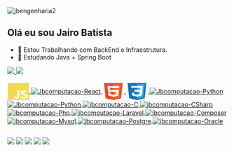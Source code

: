 
![jbengenharia2](https://user-images.githubusercontent.com/16759381/129243847-4620f9a6-8a5d-4b55-bdb2-a66285177d91.jpg)


## Olá eu sou  Jairo Batista


- 🔭 Estou Trabalhando com BackEnd e Infraestrutura.
- 🌱 Estudando Java + Spring Boot

<div>
  <a href="https://github.com/jbcomputacao">
  <img height="160em" src="https://github-readme-stats.vercel.app/api?username=jbcomputacao&show_icons=true&theme=dark&include_all_commits=true&count_private=true"/>
  <img height="140em" src="https://github-readme-stats.vercel.app/api/top-langs/?username=jbcomputacao&layout=compact&langs_count=7&theme=dark"/>
</div>
<div style="display: inline_block"><br>
  <img align="center" alt="Jbcomputacao-Js" height="40" width="50" src="https://raw.githubusercontent.com/devicons/devicon/master/icons/javascript/javascript-plain.svg"/>
  <img align="center" alt="Jbcomputacao-React" height="40" width="50" src="https://img.icons8.com/color/50/000000/java-coffee-cup-logo--v2.png"/>
  <img align="center" alt="Jbcomputacao-HTML" height="40" width="50" src="https://raw.githubusercontent.com/devicons/devicon/master/icons/html5/html5-original.svg"/>
  <img align="center" alt="Jbcomputacao-CSS" height="40" width="50" src="https://raw.githubusercontent.com/devicons/devicon/master/icons/css3/css3-original.svg"/>
  <img align="center" alt="Jbcomputacao-Python" height="40" width="50" src="https://img.icons8.com/color/50/000000/angularjs.png"/>
<img align="center" alt="Jbcomputacao-Python" height="40" width="50"  src="https://img.icons8.com/color/48/000000/spring-logo.png"/>
<img align="center" alt="jbcomputacao-C" height="40" width="50" src="https://cdn.jsdelivr.net/gh/devicons/devicon/icons/c/c-original.svg"/>
    <img align="center" alt="jbcomputacao-CSharp" height="40" width="50" src="https://cdn.jsdelivr.net/gh/devicons/devicon/icons/csharp/csharp-original.svg"/>
    <img align="center" alt="jbcomputacao-Php" height="40" width="50" src="https://cdn.jsdelivr.net/gh/devicons/devicon/icons/php/php-original.svg"/>
    <img align="center" alt="jbcomputacao-Laravel" height="40" width="50" src="https://cdn.jsdelivr.net/gh/devicons/devicon/icons/laravel/laravel-plain-wordmark.svg"/>
    <img align="center" alt="jbcomputacao-Composer" height="40" width="50" src="https://cdn.jsdelivr.net/gh/devicons/devicon/icons/composer/composer-original.svg"/>
    <img align="center" alt="jbcomputacao-Mysql" height="40" width="50" src="https://cdn.jsdelivr.net/gh/devicons/devicon/icons/mysql/mysql-original-wordmark.svg"/>
    <img align="center" alt="jbcomputacao-Postgre" height="40" width="50" src="https://cdn.jsdelivr.net/gh/devicons/devicon/icons/postgresql/postgresql-original-wordmark.svg"/>
    <img align="center" alt="jbcomputacao-Oracle" height="40" width="50" src="https://cdn.jsdelivr.net/gh/devicons/devicon/icons/oracle/oracle-original.svg"/>    

</div>

  
  ##
 
<div> 
  
  <a href="https://www.facebook.com/jbcomputacao" target="_blank"><img src="https://img.shields.io/badge/Facebook-1877F2?style=for-the-badge&logo=facebook&logoColor=white"></a>
  <a href="https://www.linkedin.com/in/jairo-batista-da-paixao-63235153/" target="_blank"><img src="https://img.shields.io/badge/LinkedIn-0077B5?style=for-the-badge&logo=linkedin&logoColor=white"></a>
  <a href="https://www.instagram.com/jbcomputacao/" target="_blank"><img src="https://img.shields.io/badge/-Instagram-%23E4405F?style=for-the-badge&logo=instagram&logoColor=white" target="_blank"></a>
 	<a href="https://twitter.com/jbcomputacao" target="_blank"><img src="https://img.shields.io/badge/Twitter-1DA1F2?style=for-the-badge&logo=twitter&logoColor=white"/></a>
  <a href = "mailto:contato@jbcomputacao"><img src="https://img.shields.io/badge/-Gmail-%23333?style=for-the-badge&logo=gmail&logoColor=white" target="_blank"></a>
 </div>
